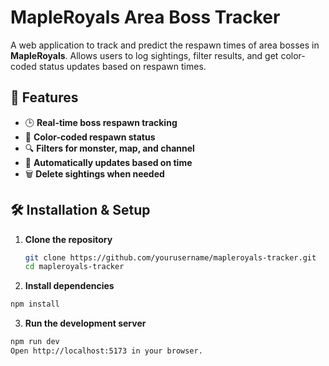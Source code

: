 # MapleRoyals Area Boss Tracker

A web application to track and predict the respawn times of area bosses in **MapleRoyals**. Allows users to log sightings, filter results, and get color-coded status updates based on respawn times.

## 🚀 Features

- 🕒 **Real-time boss respawn tracking**
- 🎨 **Color-coded respawn status**
- 🔍 **Filters for monster, map, and channel**
- 🔄 **Automatically updates based on time**
- 🗑️ **Delete sightings when needed**

## 🛠️ Installation & Setup

1. **Clone the repository**

   ```sh
   git clone https://github.com/yourusername/mapleroyals-tracker.git
   cd mapleroyals-tracker
   ```

2. **Install dependencies**

```sh
npm install
```

3. **Run the development server**

```sh
npm run dev
Open http://localhost:5173 in your browser.
```
